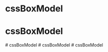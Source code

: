 # cssBoxModel
# cssBoxModel
#   c s s B o x M o d e l  
 #   c s s B o x M o d e l  
 # cssBoxModel
